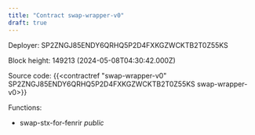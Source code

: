 ```yaml
---
title: "Contract swap-wrapper-v0"
draft: true
---
```

Deployer: SP2ZNGJ85ENDY6QRHQ5P2D4FXKGZWCKTB2T0Z55KS


 



Block height: 149213 (2024-05-08T04:30:42.000Z)

Source code: {{<contractref "swap-wrapper-v0" SP2ZNGJ85ENDY6QRHQ5P2D4FXKGZWCKTB2T0Z55KS swap-wrapper-v0>}}

Functions:

* swap-stx-for-fenrir _public_
